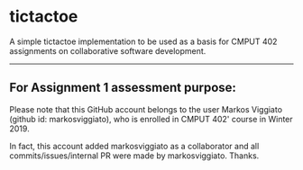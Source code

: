 # tictactoe

A simple tictactoe implementation to be used as a basis for CMPUT 402 assignments on collaborative software development.


-------
## For Assignment 1 assessment purpose:

Please note that this GitHub account belongs to the user Markos Viggiato (github id: markosviggiato), who is enrolled in CMPUT 402' course in Winter 2019.

In fact, this account added markosviggiato as a collaborator and all commits/issues/internal PR were made by markosviggiato. Thanks.
